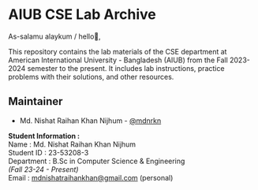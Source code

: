 # AIUB CSE Lab Archive

As-salamu alaykum / hello👋, 

This repository contains the lab materials of the CSE department at American International University - Bangladesh (AIUB) from the Fall 2023-2024 semester to the present. It includes lab instructions, practice problems with their solutions, and other resources.

## Maintainer
* Md. Nishat Raihan Khan Nijhum - [@mdnrkn](https://github.com/mdnrkn/)

__Student Information :__ \
Name : Md. Nishat Raihan Khan Nijhum \
Student ID : 23-53208-3 \
Department : B.Sc in Computer Science & Engineering \
*(Fall 23-24 - Present)* \
Email : mdnishatraihankhan@gmail.com (personal)